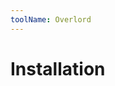 ```yaml
---
toolName: Overlord
---
```


# Installation 

<Install 
    scriptUI 
    name="RubberHose 2"
    :hosts="['After Effects']"
/>